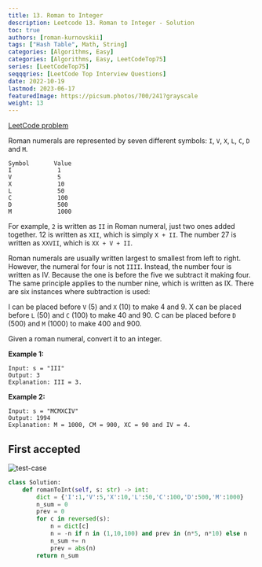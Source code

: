 ```yaml
---
title: 13. Roman to Integer
description: Leetcode 13. Roman to Integer - Solution
toc: true
authors: [roman-kurnovskii]
tags: ["Hash Table", Math, String]
categories: [Algorithms, Easy]
categories: [Algorithms, Easy, LeetCodeTop75]
series: [LeetCodeTop75]
seqqqries: [LeetCode Top Interview Questions]
date: 2022-10-19
lastmod: 2023-06-17
featuredImage: https://picsum.photos/700/241?grayscale
weight: 13
---
```


[LeetCode problem](https://leetcode.com/problems/roman-to-integer/)

Roman numerals are represented by seven different symbols: `I`, `V`, `X`, `L`, `C`, `D` and `M`.

    Symbol       Value
    I             1
    V             5
    X             10
    L             50
    C             100
    D             500
    M             1000

For example, `2` is written as `II` in Roman numeral, just two ones added together. 12 is written as `XII`, which is simply `X + II`. The number 27 is written as `XXVII`, which is `XX + V + II`.

Roman numerals are usually written largest to smallest from left to right. However, the numeral for four is not `IIII`. Instead, the number four is written as IV. Because the one is before the five we subtract it making four. The same principle applies to the number nine, which is written as IX. There are six instances where subtraction is used:

I can be placed before `V` (5) and `X` (10) to make 4 and 9.
X can be placed before `L` (50) and `C` (100) to make 40 and 90.
C can be placed before `D` (500) and `M` (1000) to make 400 and 900.

Given a roman numeral, convert it to an integer.

**Example 1:**

    Input: s = "III"
    Output: 3
    Explanation: III = 3.

**Example 2:**

    Input: s = "MCMXCIV"
    Output: 1994
    Explanation: M = 1000, CM = 900, XC = 90 and IV = 4.

## First accepted

![test-case](../../assets/13.jpg)

```python
class Solution:
    def romanToInt(self, s: str) -> int:
        dict = {'I':1,'V':5,'X':10,'L':50,'C':100,'D':500,'M':1000}
        n_sum = 0
        prev = 0
        for c in reversed(s):
            n = dict[c]
            n = -n if n in (1,10,100) and prev in (n*5, n*10) else n
            n_sum += n
            prev = abs(n)
        return n_sum
```
